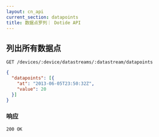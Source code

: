 ```yaml
---
layout: cn_api
current_section: datapoints
title: 数据点罗列｜ Dotide API
---
```


## 列出所有数据点

    GET /devices/:device/datastreams/:datastream/datapoints

```json
{
  "datapoints": [{
    "at": "2013-06-05T23:50:32Z",
    "value": 20
  }]
}
```
### 响应

    200 OK
